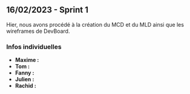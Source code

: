 ## 16/02/2023 - Sprint 1

Hier, nous avons procédé à la création du MCD et du MLD ainsi que les wireframes de DevBoard.

### Infos individuelles

- **Maxime :** 
- **Tom :** 
- **Fanny :** 
- **Julien :** 
- **Rachid :** 